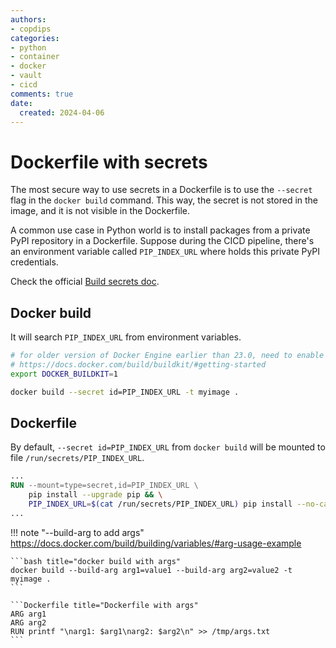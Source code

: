 ```yaml
---
authors:
- copdips
categories:
- python
- container
- docker
- vault
- cicd
comments: true
date:
  created: 2024-04-06
---
```


# Dockerfile with secrets

The most secure way to use secrets in a Dockerfile is to use the `--secret` flag in the `docker build` command. This way, the secret is not stored in the image, and it is not visible in the Dockerfile.

A common use case in Python world is to install packages from a private PyPI repository in a Dockerfile. Suppose during the CICD pipeline, there's an environment variable called `PIP_INDEX_URL` where holds this private PyPI credentials.

Check the official [Build secrets doc](https://docs.docker.com/build/building/secrets/).

<!-- more -->

## Docker build

It will search `PIP_INDEX_URL` from environment variables.

```bash title="docker build with secrets"
# for older version of Docker Engine earlier than 23.0, need to enable buildkit in advance:
# https://docs.docker.com/build/buildkit/#getting-started
export DOCKER_BUILDKIT=1

docker build --secret id=PIP_INDEX_URL -t myimage .
```

## Dockerfile

By default, `--secret id=PIP_INDEX_URL` from `docker build` will be mounted to file `/run/secrets/PIP_INDEX_URL`.

```Dockerfile title="Dockerfile with secrets"
...
RUN --mount=type=secret,id=PIP_INDEX_URL \
    pip install --upgrade pip && \
    PIP_INDEX_URL=$(cat /run/secrets/PIP_INDEX_URL) pip install --no-cache-dir -r requirements.txt
...
```

!!! note "--build-arg to add args"
    https://docs.docker.com/build/building/variables/#arg-usage-example

    ```bash title="docker build with args"
    docker build --build-arg arg1=value1 --build-arg arg2=value2 -t myimage .
    ```

    ```Dockerfile title="Dockerfile with args"
    ARG arg1
    ARG arg2
    RUN printf "\narg1: $arg1\narg2: $arg2\n" >> /tmp/args.txt
    ```
